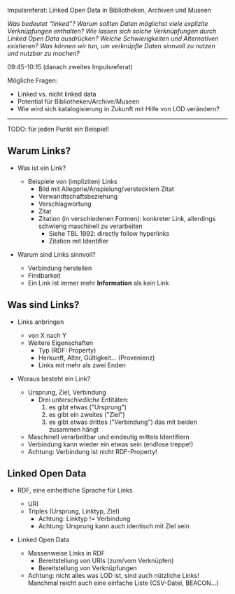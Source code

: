 Impulsreferat: Linked Open Data in Bibliotheken, Archiven und Museen 

*Was bedeutet “linked”? Warum sollten Daten möglichst viele explizite Verknüpfungen enthalten? Wie lassen sich solche Verknüpfungen durch Linked Open Data ausdrücken? Welche Schwierigkeiten und Alternativen existieren? Was können wir tun, um verknüpfte Daten sinnvoll zu nutzen und nutzbar zu machen?*

09:45-10:15 (danach zweites Impulsreferat)

Mögliche Fragen:

* Linked vs. nicht linked data
* Potential für Bibliotheken/Archive/Museen
* Wie wird sich katalogisierung in Zukunft mit Hilfe von LOD verändern?

----
TODO: für jeden Punkt ein Beispiel!

## Warum Links?

* Was ist ein Link?
    * Beispiele von (impliziten) Links
        * Bild mit Allegorie/Anspielung/verstecktem Zitat
        * Verwandtschaftsbeziehung
        * Verschlagwortung
        * Zitat
        * Zitation (in verschiedenen Formen): konkreter Link,
          allerdings schwierig maschinell zu verarbeiten
            * Siehe TBL 1992: directly follow hyperlinks
            * Zitation mit Identifier

* Warum sind Links sinnvoll?
    * Verbindung herstellen
    * Findbarkeit
    * Ein Link ist immer mehr **Information** als kein Link

## Was sind Links?

* Links anbringen
    * von X nach Y
    * Weitere Eigenschaften
        * Typ (RDF: Property)
        * Herkunft, Alter, Gültigkeit... (Provenienz)
        * Links mit mehr als zwei Enden

* Woraus besteht ein Link?
    * Ursprung, Ziel, Verbindung
        * Drei *unterschiedliche* Entitäten:
            1. es gibt etwas ("Ursprung")
            2. es gibt ein zweites ("Ziel")
            3. es gibt etwas drittes ("Verbindung") das mit 
               beiden zusammen hängt
    * Maschinell verarbeitbar und eindeutig mittels Identifiern
    * Verbindung kann wieder ein etwas sein (endlose treppe!)
    * Achtung: Verbindung ist nicht RDF-Property!

## Linked Open Data

* RDF, eine einheitliche Sprache für Links
    * URI
    * Triples (Ursprung, Linktyp, Ziel)
        * Achtung: Linktyp != Verbindung
        * Achtung: Ursprung kann auch identisch mit Ziel sein

* Linked Open Data
    * Massenweise Links in RDF
        * Bereitstellung von URIs (zum/vom Verknüpfen)
        * Bereitstellung von Verknüpfungen
    * Achtung: nicht alles was LOD ist, sind auch nützliche Links!
        Manchmal reicht auch eine einfache Liste (CSV-Datei, BEACON...)


